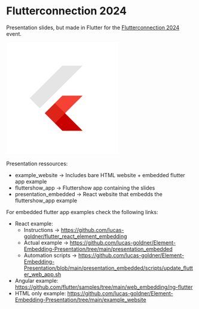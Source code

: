 # Flutterconnection 2024

Presentation slides, but made in Flutter for the [Flutterconnection 2024](https://flutterconnection.io/) event.

<img src="./assets/svgviewer-png-output.png" alt="Flutterconnection Logo" width="300" height="300">

Presentation ressources:

- example_website -> Includes bare HTML website + embedded flutter app example
- fluttershow_app -> Fluttershow app containing the slides
- presentation_embedded -> React website that embedds the fluttershow_app example

For embedded flutter app examples check the following links:

- React example:
  - Instructions -> https://github.com/lucas-goldner/flutter_react_element_embedding
  - Actual example -> https://github.com/lucas-goldner/Element-Embedding-Presentation/tree/main/presentation_embedded
  - Automation scripts -> https://github.com/lucas-goldner/Element-Embedding-Presentation/blob/main/presentation_embedded/scripts/update_flutter_web_app.sh
- Angular example: https://github.com/flutter/samples/tree/main/web_embedding/ng-flutter
- HTML only example: https://github.com/lucas-goldner/Element-Embedding-Presentation/tree/main/example_website
